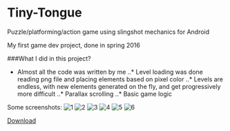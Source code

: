 # Tiny-Tongue

Puzzle/platforming/action game using slingshot mechanics for Android

My first game dev project, done in spring 2016

###What I did in this project?
* Almost all the code was written by me
..* Level loading was done reading png file and placing elements based on pixel color
..* Levels are endless, with new elements generated on the fly, and get progressively more difficult
..* Parallax scrolling
..* Basic game logic

Some screenshots:
![1](https://github.com/zaapaa/Tiny-Tongue/raw/master/pics/1.png)
![2](https://github.com/zaapaa/Tiny-Tongue/raw/master/pics/2.png)
![3](https://github.com/zaapaa/Tiny-Tongue/raw/master/pics/3.png)
![4](https://github.com/zaapaa/Tiny-Tongue/raw/master/pics/4.png)
![5](https://github.com/zaapaa/Tiny-Tongue/raw/master/pics/5.png)
![6](https://github.com/zaapaa/Tiny-Tongue/raw/master/pics/6.png)

[Download](https://www.dropbox.com/s/nuy3p5c6dua0q4l/TinyTongue.apk?dl=1)
